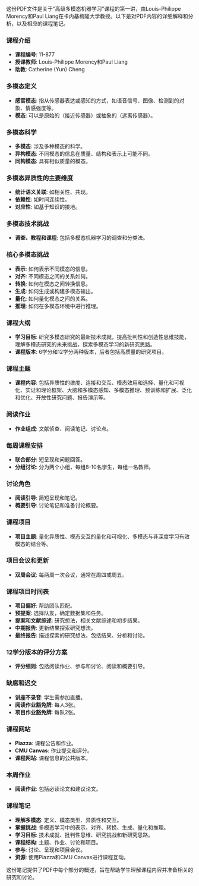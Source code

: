 这份PDF文件是关于“高级多模态机器学习”课程的第一讲，由Louis-Philippe Morency和Paul Liang在卡内基梅隆大学教授。以下是对PDF内容的详细解释和分析，以及相应的课程笔记。

### 课程介绍
- **课程编号**: 11-877
- **授课教师**: Louis-Philippe Morency和Paul Liang
- **助教**: Catherine (Yun) Cheng

### 多模态定义
- **感官模态**: 指从传感器表达或感知的方式，如语音信号、图像、检测到的对象、情感强度等。
- **模态**: 可以是原始的（接近传感器）或抽象的（远离传感器）。

### 多模态科学
- **多模态**: 涉及多种模态的科学。
- **异构模态**: 不同模态的信息在质量、结构和表示上可能不同。
- **同构模态**: 具有相似质量的模态。

### 多模态异质性的主要维度
- **统计语义关联**: 如相关性、共现。
- **依赖性**: 如时间连续性。
- **对应性**: 如基于知识的接地。

### 多模态技术挑战
- **调查、教程和课程**: 包括多模态机器学习的调查和分类法。

### 核心多模态挑战
- **表示**: 如何表示不同模态的信息。
- **对齐**: 不同模态之间的关系如何。
- **转换**: 如何在模态之间转换信息。
- **生成**: 如何生成或构建多模态输出。
- **量化**: 如何量化模态之间的关系。
- **推理**: 如何在多模态环境中进行推理。

### 课程大纲
- **学习目标**: 研究多模态研究的最新技术成就，提高批判性和创造性思维技能，理解多模态研究的未来挑战，探索多模态学习的新研究思路。
- **课程版本**: 6学分和12学分两种版本，后者包括高质量的研究项目。

### 课程主题
- **课程内容**: 包括异质性的维度、连接和交互、模态效用和选择、量化和可视化、实证和理论框架、大脑和多模态感知、多模态推理、预训练和扩展、泛化和优化、开放性研究问题、报告演示等。

### 阅读作业
- **作业组成**: 文献侦查、阅读笔记、讨论点。

### 每周课程安排
- **联合部分**: 短呈现和问题回答。
- **分组讨论**: 分为两个小组，每组8-10名学生，每组一名教师。

### 讨论角色
- **阅读引导**: 简短呈现和笔记。
- **概要引导**: 讨论笔记和准备讨论概要。

### 课程项目
- **项目主题**: 量化异质性、模态交互的量化和可视化、多模态与非深度学习有效模态的结合等。

### 项目会议和更新
- **双周会议**: 每两周一次会议，通常在周四或周五。

### 课程项目时间表
- **项目偏好**: 帮助团队匹配。
- **预提案**: 选择队友，确定数据集和任务。
- **提案和文献综述**: 研究想法，相关文献综述和初步结果。
- **中期报告**: 更新结果探索研究想法。
- **最终报告**: 描述探索的研究想法，包括结果、分析和讨论。

### 12学分版本的评分方案
- **评分细则**: 包括阅读作业、参与和讨论、阅读和概要引导。

### 缺席和迟交
- **讲座不录音**: 学生需参加直播。
- **阅读作业豁免牌**: 每人3张。
- **项目作业豁免牌**: 每队2张。

### 课程网站
- **Piazza**: 课程公告和作业。
- **CMU Canvas**: 作业提交和评分。
- **课程网站**: 课程信息的公共版本。

### 本周作业
- **阅读作业**: 包括必读论文和建议论文。

### 课程笔记
- **理解多模态**: 定义、模态类型、异质性和交互。
- **掌握挑战**: 多模态学习中的表示、对齐、转换、生成、量化和推理。
- **学习目标**: 技术成就、批判性思维、研究挑战和新研究思路。
- **课程结构**: 主题、作业、讨论和项目。
- **参与**: 讨论、呈现和项目会议。
- **资源**: 使用Piazza和CMU Canvas进行课程互动。

这份笔记提供了PDF中每个部分的概述，旨在帮助学生理解课程内容并准备相关的研究和讨论。